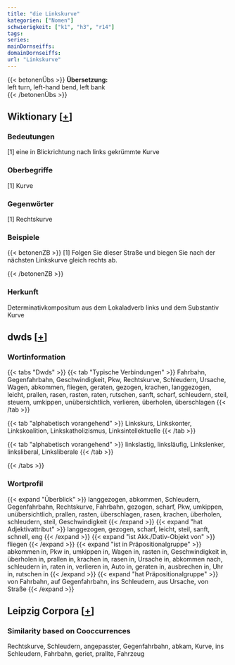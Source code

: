 ```yaml
---
title: "die Linkskurve"
kategorien: ["Nomen"]
schwierigkeit: ["k1", "h3", "r14"]
tags:
series:
mainDornseiffs:
domainDornseiffs:
url: "Linkskurve"
---
```


{{< betonenÜbs >}}
**Übersetzung:**  
left turn, left-hand bend, left bank  
{{< /betonenÜbs >}}

## Wiktionary [[+](https://de.wiktionary.org/wiki/Linkskurve)]

### Bedeutungen
[1] eine in Blickrichtung nach links gekrümmte Kurve  

### Oberbegriffe
[1] Kurve  

### Gegenwörter
[1] Rechtskurve  

### Beispiele
{{< betonenZB >}}
[1] Folgen Sie dieser Straße und biegen Sie nach der nächsten Linkskurve gleich rechts ab.  

{{< /betonenZB >}}
### Herkunft
Determinativkompositum aus dem Lokaladverb links und dem Substantiv Kurve  



## dwds [[+](https://www.dwds.de/wb/Linkskurve)]

### Wortinformation
{{< tabs "Dwds" >}}
{{< tab "Typische Verbindungen" >}}
Fahrbahn, Gegenfahrbahn, Geschwindigkeit, Pkw, Rechtskurve, Schleudern, Ursache, Wagen, abkommen, fliegen, geraten, gezogen, krachen, langgezogen, leicht, prallen, rasen, rasten, raten, rutschen, sanft, scharf, schleudern, steil, steuern, umkippen, unübersichtlich, verlieren, überholen, überschlagen
{{< /tab >}}

{{< tab "alphabetisch vorangehend" >}}
Linkskurs, Linkskonter, Linkskoalition, Linkskatholizismus, Linksintellektuelle
{{< /tab >}}

{{< tab "alphabetisch vorangehend" >}}
linkslastig, linksläufig, Linkslenker, linksliberal, Linksliberale
{{< /tab >}}

{{< /tabs >}}

### Wortprofil
{{< expand "Überblick" >}} langgezogen, abkommen, Schleudern, Gegenfahrbahn, Rechtskurve, Fahrbahn, gezogen, scharf, Pkw, umkippen, unübersichtlich, prallen, rasten, überschlagen, rasen, krachen, überholen, schleudern, steil, Geschwindigkeit {{< /expand >}}
{{< expand "hat Adjektivattribut" >}} langgezogen, gezogen, scharf, leicht, steil, sanft, schnell, eng {{< /expand >}}
{{< expand "ist Akk./Dativ-Objekt von" >}} fliegen {{< /expand >}}
{{< expand "ist in Präpositionalgruppe" >}} abkommen in, Pkw in, umkippen in, Wagen in, rasten in, Geschwindigkeit in, überholen in, prallen in, krachen in, rasen in, Ursache in, abkommen nach, schleudern in, raten in, verlieren in, Auto in, geraten in, ausbrechen in, Uhr in, rutschen in {{< /expand >}}
{{< expand "hat Präpositionalgruppe" >}} von Fahrbahn, auf Gegenfahrbahn, ins Schleudern, aus Ursache, von Straße {{< /expand >}}

## Leipzig Corpora [[+](https://corpora.uni-leipzig.de/en/res?word=Linkskurve&corpusId=deu_newscrawl-public_2018)]


### Similarity based on Cooccurrences
Rechtskurve, Schleudern, angepasster, Gegenfahrbahn, abkam, Kurve, ins Schleudern, Fahrbahn, geriet, prallte, Fahrzeug

